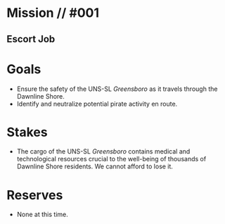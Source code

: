 # Mission // #001
## Escort Job
# Goals
- Ensure the safety of the UNS-SL *Greensboro* as it travels through the Dawnline Shore.
- Identify and neutralize potential pirate activity en route.

# Stakes
- The cargo of the UNS-SL *Greensboro* contains medical and technological resources crucial to the well-being of thousands of Dawnline Shore residents. We cannot afford to lose it.

# Reserves
- None at this time.

